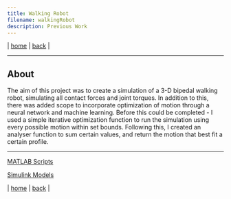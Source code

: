 ```yaml
---
title: Walking Robot
filename: walkingRobot
description: Previous Work
---
```


| [home](index) | [back](previousWork) |

---

## About

The aim of this project was to create a simulation of a 3-D bipedal walking robot, simulating all contact forces and joint torques. In addition to this, there was added scope to incorporate optimization of motion through a neural network and machine learning. Before this could be completed - I used a simple iterative optimization function to run the simulation using every possible motion within set bounds. Following this, I created an analyser function to sum certain values, and return the motion that best fit a certain profile.

---

[MATLAB Scripts](MATLABScripts)

[Simulink Models](simulinkModels)

| [home](index) | [back](previousWork) |

